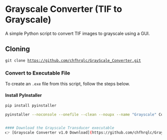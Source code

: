 
# Grayscale Converter (TIF to Grayscale)

A simple Python script to convert TIF images to grayscale using a GUI.

## Cloning 
<code>git clone https://github.com/chfhrqlc/GrayScale_Converter.git</code>


### Convert to Executable File
To create an `.exe` file from this script, follow the steps below.

#### Install PyInstaller
```sh
pip install pyinstaller 

pyinstaller --noconsole --onefile --clean --noupx --name "Grayscale" ConverTIF


#### Download the Grayscale Transducer executable
👉 [Grayscale Converter v1.0 Download](https://github.com/chfhrqlc/GrayScale_Converter/releases/latest)
